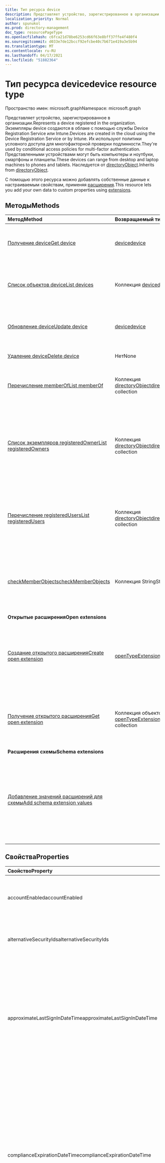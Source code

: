 ```yaml
---
title: Тип ресурса device
description: Представляет устройство, зарегистрированное в организации.
localization_priority: Normal
author: spunukol
ms.prod: directory-management
doc_type: resourcePageType
ms.openlocfilehash: c6fca21d78be6253cd66f63e8bff37ffe4f480f4
ms.sourcegitcommit: d033e7de12bccf92efcbe40c7b671e419a3e5b94
ms.translationtype: MT
ms.contentlocale: ru-RU
ms.lasthandoff: 04/17/2021
ms.locfileid: "51882364"
---
```

# <a name="device-resource-type"></a><span data-ttu-id="1cf81-103">Тип ресурса device</span><span class="sxs-lookup"><span data-stu-id="1cf81-103">device resource type</span></span>

<span data-ttu-id="1cf81-104">Пространство имен: microsoft.graph</span><span class="sxs-lookup"><span data-stu-id="1cf81-104">Namespace: microsoft.graph</span></span>

<span data-ttu-id="1cf81-105">Представляет устройство, зарегистрированное в организации.</span><span class="sxs-lookup"><span data-stu-id="1cf81-105">Represents a device registered in the organization.</span></span> <span data-ttu-id="1cf81-106">Экземпляры device создаются в облаке с помощью службы Device Registration Service или Intune.</span><span class="sxs-lookup"><span data-stu-id="1cf81-106">Devices are created in the cloud using the Device Registration Service or by Intune.</span></span> <span data-ttu-id="1cf81-107">Их используют политики условного доступа для многофакторной проверки подлинности.</span><span class="sxs-lookup"><span data-stu-id="1cf81-107">They're used by conditional access policies for multi-factor authentication.</span></span> <span data-ttu-id="1cf81-108">Представленными устройствами могут быть компьютеры и ноутбуки, смартфоны и планшеты.</span><span class="sxs-lookup"><span data-stu-id="1cf81-108">These devices can range from desktop and laptop machines to phones and tablets.</span></span> <span data-ttu-id="1cf81-109">Наследуется от [directoryObject](directoryobject.md).</span><span class="sxs-lookup"><span data-stu-id="1cf81-109">Inherits from [directoryObject](directoryobject.md).</span></span>

<span data-ttu-id="1cf81-110">С помощью этого ресурса можно добавлять собственные данные к настраиваемым свойствам, применяя [расширения](/graph/extensibility-overview).</span><span class="sxs-lookup"><span data-stu-id="1cf81-110">This resource lets you add your own data to custom properties using [extensions](/graph/extensibility-overview).</span></span>


## <a name="methods"></a><span data-ttu-id="1cf81-111">Методы</span><span class="sxs-lookup"><span data-stu-id="1cf81-111">Methods</span></span>

| <span data-ttu-id="1cf81-112">Метод</span><span class="sxs-lookup"><span data-stu-id="1cf81-112">Method</span></span>       | <span data-ttu-id="1cf81-113">Возвращаемый тип</span><span class="sxs-lookup"><span data-stu-id="1cf81-113">Return Type</span></span>  |<span data-ttu-id="1cf81-114">Описание</span><span class="sxs-lookup"><span data-stu-id="1cf81-114">Description</span></span>|
|:---------------|:--------|:----------|
|[<span data-ttu-id="1cf81-115">Получение device</span><span class="sxs-lookup"><span data-stu-id="1cf81-115">Get device</span></span>](../api/device-get.md) | [<span data-ttu-id="1cf81-116">device</span><span class="sxs-lookup"><span data-stu-id="1cf81-116">device</span></span>](device.md) |<span data-ttu-id="1cf81-117">Считывание свойств и отношений объекта device.</span><span class="sxs-lookup"><span data-stu-id="1cf81-117">Read properties and relationships of a device object.</span></span>|
|[<span data-ttu-id="1cf81-118">Список объектов device</span><span class="sxs-lookup"><span data-stu-id="1cf81-118">List devices</span></span>](../api/device-list.md) | <span data-ttu-id="1cf81-119">Коллекция [device](device.md)</span><span class="sxs-lookup"><span data-stu-id="1cf81-119">[device](device.md) collection</span></span>| <span data-ttu-id="1cf81-120">Получение списка устройств, зарегистрированных в каталоге.</span><span class="sxs-lookup"><span data-stu-id="1cf81-120">Retrieve a list of devices registered in the directory.</span></span> |
|[<span data-ttu-id="1cf81-121">Обновление device</span><span class="sxs-lookup"><span data-stu-id="1cf81-121">Update device</span></span>](../api/device-update.md) | [<span data-ttu-id="1cf81-122">device</span><span class="sxs-lookup"><span data-stu-id="1cf81-122">device</span></span>](device.md) |<span data-ttu-id="1cf81-123">Обновление свойств, принадлежащих объекту device.</span><span class="sxs-lookup"><span data-stu-id="1cf81-123">Update the properties of a device object.</span></span> |
|[<span data-ttu-id="1cf81-124">Удаление device</span><span class="sxs-lookup"><span data-stu-id="1cf81-124">Delete device</span></span>](../api/device-delete.md) | <span data-ttu-id="1cf81-125">Нет</span><span class="sxs-lookup"><span data-stu-id="1cf81-125">None</span></span> |<span data-ttu-id="1cf81-126">Удаление объекта device.</span><span class="sxs-lookup"><span data-stu-id="1cf81-126">Delete a device object.</span></span> |
|[<span data-ttu-id="1cf81-127">Перечисление memberOf</span><span class="sxs-lookup"><span data-stu-id="1cf81-127">List memberOf</span></span>](../api/device-list-memberof.md) |<span data-ttu-id="1cf81-128">Коллекция [directoryObject](directoryobject.md)</span><span class="sxs-lookup"><span data-stu-id="1cf81-128">[directoryObject](directoryobject.md) collection</span></span>| <span data-ttu-id="1cf81-129">Список групп, в которые устройство входит напрямую.</span><span class="sxs-lookup"><span data-stu-id="1cf81-129">List the groups that the device is a direct member of.</span></span> |
|[<span data-ttu-id="1cf81-130">Список экземпляров registeredOwner</span><span class="sxs-lookup"><span data-stu-id="1cf81-130">List registeredOwners</span></span>](../api/device-list-registeredowners.md) |<span data-ttu-id="1cf81-131">Коллекция [directoryObject](directoryobject.md)</span><span class="sxs-lookup"><span data-stu-id="1cf81-131">[directoryObject](directoryobject.md) collection</span></span>| <span data-ttu-id="1cf81-132">Получение пользователей, которые относятся к зарегистрированным владельцам устройства, из свойства навигации registeredOwners.</span><span class="sxs-lookup"><span data-stu-id="1cf81-132">Get the users that are registered owners of the device from the registeredOwners navigation property.</span></span>|
|[<span data-ttu-id="1cf81-133">Перечисление registeredUsers</span><span class="sxs-lookup"><span data-stu-id="1cf81-133">List registeredUsers</span></span>](../api/device-list-registeredusers.md) |<span data-ttu-id="1cf81-134">Коллекция [directoryObject](directoryobject.md)</span><span class="sxs-lookup"><span data-stu-id="1cf81-134">[directoryObject](directoryobject.md) collection</span></span>| <span data-ttu-id="1cf81-135">Получение зарегистрированных пользователей устройства из свойства навигации registeredUsers.</span><span class="sxs-lookup"><span data-stu-id="1cf81-135">Get the registered users of the device from the registeredUsers navigation property.</span></span>|
|[<span data-ttu-id="1cf81-136">checkMemberObjects</span><span class="sxs-lookup"><span data-stu-id="1cf81-136">checkMemberObjects</span></span>](../api/device-checkmemberobjects.md) | <span data-ttu-id="1cf81-137">Коллекция String</span><span class="sxs-lookup"><span data-stu-id="1cf81-137">String collection</span></span> | <span data-ttu-id="1cf81-138">Проверьте членство в списке групп, ролей каталогов или объектов административных единиц.</span><span class="sxs-lookup"><span data-stu-id="1cf81-138">Check for membership in a list of groups, directory role, or administrative unit objects.</span></span> |
|<span data-ttu-id="1cf81-139">**Открытые расширения**</span><span class="sxs-lookup"><span data-stu-id="1cf81-139">**Open extensions**</span></span>| | |
|[<span data-ttu-id="1cf81-140">Создание открытого расширения</span><span class="sxs-lookup"><span data-stu-id="1cf81-140">Create open extension</span></span>](../api/opentypeextension-post-opentypeextension.md) |[<span data-ttu-id="1cf81-141">openTypeExtension</span><span class="sxs-lookup"><span data-stu-id="1cf81-141">openTypeExtension</span></span>](opentypeextension.md)| <span data-ttu-id="1cf81-142">Создание открытого расширения и добавление настраиваемых свойств в новый или существующий ресурс.</span><span class="sxs-lookup"><span data-stu-id="1cf81-142">Create an open extension and add custom properties to a new or existing resource.</span></span>|
|[<span data-ttu-id="1cf81-143">Получение открытого расширения</span><span class="sxs-lookup"><span data-stu-id="1cf81-143">Get open extension</span></span>](../api/opentypeextension-get.md) |<span data-ttu-id="1cf81-144">Коллекция объектов [openTypeExtension](opentypeextension.md)</span><span class="sxs-lookup"><span data-stu-id="1cf81-144">[openTypeExtension](opentypeextension.md) collection</span></span>| <span data-ttu-id="1cf81-145">Получение открытого расширения, определяемого именем расширения.</span><span class="sxs-lookup"><span data-stu-id="1cf81-145">Get an open extension identified by the extension name.</span></span>|
|<span data-ttu-id="1cf81-146">**Расширения схемы**</span><span class="sxs-lookup"><span data-stu-id="1cf81-146">**Schema extensions**</span></span>| | |
|[<span data-ttu-id="1cf81-147">Добавление значений расширений для схемы</span><span class="sxs-lookup"><span data-stu-id="1cf81-147">Add schema extension values</span></span>](/graph/extensibility-schema-groups) || <span data-ttu-id="1cf81-148">Создание определения расширения схемы и его дальнейшее использование для добавления в ресурс введенных пользовательских данных.</span><span class="sxs-lookup"><span data-stu-id="1cf81-148">Create a schema extension definition and then use it to add custom typed data to a resource.</span></span>|

## <a name="properties"></a><span data-ttu-id="1cf81-149">Свойства</span><span class="sxs-lookup"><span data-stu-id="1cf81-149">Properties</span></span>
| <span data-ttu-id="1cf81-150">Свойство</span><span class="sxs-lookup"><span data-stu-id="1cf81-150">Property</span></span>     | <span data-ttu-id="1cf81-151">Тип</span><span class="sxs-lookup"><span data-stu-id="1cf81-151">Type</span></span>   |<span data-ttu-id="1cf81-152">Описание</span><span class="sxs-lookup"><span data-stu-id="1cf81-152">Description</span></span>|
|:---------------|:--------|:----------|
|<span data-ttu-id="1cf81-153">accountEnabled</span><span class="sxs-lookup"><span data-stu-id="1cf81-153">accountEnabled</span></span>|<span data-ttu-id="1cf81-154">Логический</span><span class="sxs-lookup"><span data-stu-id="1cf81-154">Boolean</span></span>| <span data-ttu-id="1cf81-155">Если учетная запись обеспечена — `true`, в противном случае — `false`.</span><span class="sxs-lookup"><span data-stu-id="1cf81-155">`true` if the account is enabled; otherwise, `false`.</span></span> <span data-ttu-id="1cf81-156">Обязательный параметр.</span><span class="sxs-lookup"><span data-stu-id="1cf81-156">Required.</span></span>|
|<span data-ttu-id="1cf81-157">alternativeSecurityIds</span><span class="sxs-lookup"><span data-stu-id="1cf81-157">alternativeSecurityIds</span></span>|<span data-ttu-id="1cf81-158">Коллекция [alternativeSecurityId](alternativeSecurityId.md)</span><span class="sxs-lookup"><span data-stu-id="1cf81-158">[alternativeSecurityId](alternativeSecurityId.md) collection</span></span>| <span data-ttu-id="1cf81-159">Только для внутреннего использования.</span><span class="sxs-lookup"><span data-stu-id="1cf81-159">For internal use only.</span></span> <span data-ttu-id="1cf81-160">Значение NULL не допускается.</span><span class="sxs-lookup"><span data-stu-id="1cf81-160">Not nullable.</span></span> |
|<span data-ttu-id="1cf81-161">approximateLastSignInDateTime</span><span class="sxs-lookup"><span data-stu-id="1cf81-161">approximateLastSignInDateTime</span></span>|<span data-ttu-id="1cf81-162">DateTimeOffset</span><span class="sxs-lookup"><span data-stu-id="1cf81-162">DateTimeOffset</span></span>| <span data-ttu-id="1cf81-163">Тип timestamp представляет сведения о дате и времени в формате ISO 8601 и всегда находится во времени UTC.</span><span class="sxs-lookup"><span data-stu-id="1cf81-163">The timestamp type represents date and time information using ISO 8601 format and is always in UTC time.</span></span> <span data-ttu-id="1cf81-164">Например, значение полуночи 1 января 2014 г. в формате UTC: `2014-01-01T00:00:00Z`.</span><span class="sxs-lookup"><span data-stu-id="1cf81-164">For example, midnight UTC on Jan 1, 2014 is `2014-01-01T00:00:00Z`.</span></span> <span data-ttu-id="1cf81-165">Только для чтения.</span><span class="sxs-lookup"><span data-stu-id="1cf81-165">Read-only.</span></span> |
|<span data-ttu-id="1cf81-166">complianceExpirationDateTime</span><span class="sxs-lookup"><span data-stu-id="1cf81-166">complianceExpirationDateTime</span></span>|<span data-ttu-id="1cf81-167">DateTimeOffset</span><span class="sxs-lookup"><span data-stu-id="1cf81-167">DateTimeOffset</span></span>| <span data-ttu-id="1cf81-168">Время, когда устройство больше не считается совместимым.</span><span class="sxs-lookup"><span data-stu-id="1cf81-168">The timestamp when the device is no longer deemed compliant.</span></span> <span data-ttu-id="1cf81-169">Тип timestamp представляет сведения о дате и времени в формате ISO 8601 и всегда находится во времени UTC.</span><span class="sxs-lookup"><span data-stu-id="1cf81-169">The timestamp type represents date and time information using ISO 8601 format and is always in UTC time.</span></span> <span data-ttu-id="1cf81-170">Например, значение полуночи 1 января 2014 г. в формате UTC: `2014-01-01T00:00:00Z`.</span><span class="sxs-lookup"><span data-stu-id="1cf81-170">For example, midnight UTC on Jan 1, 2014 is `2014-01-01T00:00:00Z`.</span></span> <span data-ttu-id="1cf81-171">Только для чтения.</span><span class="sxs-lookup"><span data-stu-id="1cf81-171">Read-only.</span></span> |
|<span data-ttu-id="1cf81-172">deviceId</span><span class="sxs-lookup"><span data-stu-id="1cf81-172">deviceId</span></span>|<span data-ttu-id="1cf81-173">String</span><span class="sxs-lookup"><span data-stu-id="1cf81-173">String</span></span>| <span data-ttu-id="1cf81-174">Уникальный идентификатор, задаваемый службой Azure Device Registration Service при регистрации.</span><span class="sxs-lookup"><span data-stu-id="1cf81-174">Unique identifier set by Azure Device Registration Service at the time of registration.</span></span> |
|<span data-ttu-id="1cf81-175">deviceMetadata</span><span class="sxs-lookup"><span data-stu-id="1cf81-175">deviceMetadata</span></span>|<span data-ttu-id="1cf81-176">String</span><span class="sxs-lookup"><span data-stu-id="1cf81-176">String</span></span>| <span data-ttu-id="1cf81-177">Только для внутреннего использования.</span><span class="sxs-lookup"><span data-stu-id="1cf81-177">For internal use only.</span></span> <span data-ttu-id="1cf81-178">Установите `null` для .</span><span class="sxs-lookup"><span data-stu-id="1cf81-178">Set to `null`.</span></span> |
|<span data-ttu-id="1cf81-179">deviceVersion</span><span class="sxs-lookup"><span data-stu-id="1cf81-179">deviceVersion</span></span>|<span data-ttu-id="1cf81-180">Int32</span><span class="sxs-lookup"><span data-stu-id="1cf81-180">Int32</span></span>| <span data-ttu-id="1cf81-181">Только для внутреннего использования.</span><span class="sxs-lookup"><span data-stu-id="1cf81-181">For internal use only.</span></span> |
|<span data-ttu-id="1cf81-182">displayName</span><span class="sxs-lookup"><span data-stu-id="1cf81-182">displayName</span></span>|<span data-ttu-id="1cf81-183">Строка</span><span class="sxs-lookup"><span data-stu-id="1cf81-183">String</span></span>|<span data-ttu-id="1cf81-p107">Отображаемое имя устройства. Обязательный параметр.</span><span class="sxs-lookup"><span data-stu-id="1cf81-p107">The display name for the device. Required.</span></span> |
|<span data-ttu-id="1cf81-186">id</span><span class="sxs-lookup"><span data-stu-id="1cf81-186">id</span></span>|<span data-ttu-id="1cf81-187">Строка</span><span class="sxs-lookup"><span data-stu-id="1cf81-187">String</span></span>|<span data-ttu-id="1cf81-p108">Уникальный идентификатор устройства. Наследуется из [directoryObject](directoryobject.md). Ключ, значение null не допускается. Только для чтения.</span><span class="sxs-lookup"><span data-stu-id="1cf81-p108">The unique identifier for the device. Inherited from [directoryObject](directoryobject.md). Key, Not nullable. Read-only.</span></span>|
|<span data-ttu-id="1cf81-192">isCompliant</span><span class="sxs-lookup"><span data-stu-id="1cf81-192">isCompliant</span></span>|<span data-ttu-id="1cf81-193">Boolean</span><span class="sxs-lookup"><span data-stu-id="1cf81-193">Boolean</span></span>|<span data-ttu-id="1cf81-194">`true` если устройство соответствует политикам управления мобильными устройствами(MDM); в противном `false` случае .</span><span class="sxs-lookup"><span data-stu-id="1cf81-194">`true` if the device complies with Mobile Device Management (MDM) policies; otherwise, `false`.</span></span> <span data-ttu-id="1cf81-195">Только для чтения.</span><span class="sxs-lookup"><span data-stu-id="1cf81-195">Read-only.</span></span> <span data-ttu-id="1cf81-196">Это может быть обновлено только intune для любого типа ОС устройства или утвержденным [приложением MDM](/windows/client-management/mdm/azure-active-directory-integration-with-mdm) для устройств ОС Windows.</span><span class="sxs-lookup"><span data-stu-id="1cf81-196">This can only be updated by Intune for any device OS type or by an [approved MDM app](/windows/client-management/mdm/azure-active-directory-integration-with-mdm) for Windows OS devices.</span></span>|
|<span data-ttu-id="1cf81-197">isManaged</span><span class="sxs-lookup"><span data-stu-id="1cf81-197">isManaged</span></span>|<span data-ttu-id="1cf81-198">Boolean</span><span class="sxs-lookup"><span data-stu-id="1cf81-198">Boolean</span></span>|<span data-ttu-id="1cf81-199">`true` если устройство управляется приложением управления мобильными устройствами (MDM); в противном `false` случае .</span><span class="sxs-lookup"><span data-stu-id="1cf81-199">`true` if the device is managed by a Mobile Device Management (MDM) app; otherwise, `false`.</span></span> <span data-ttu-id="1cf81-200">Это может быть обновлено только intune для любого типа ОС устройства или утвержденным [приложением MDM](/windows/client-management/mdm/azure-active-directory-integration-with-mdm) для устройств ОС Windows.</span><span class="sxs-lookup"><span data-stu-id="1cf81-200">This can only be updated by Intune for any device OS type or by an [approved MDM app](/windows/client-management/mdm/azure-active-directory-integration-with-mdm) for Windows OS devices.</span></span> |
|<span data-ttu-id="1cf81-201">manufacturer</span><span class="sxs-lookup"><span data-stu-id="1cf81-201">manufacturer</span></span>|<span data-ttu-id="1cf81-202">String</span><span class="sxs-lookup"><span data-stu-id="1cf81-202">String</span></span>| <span data-ttu-id="1cf81-203">Производитель устройства.</span><span class="sxs-lookup"><span data-stu-id="1cf81-203">Manufacturer of the device.</span></span> <span data-ttu-id="1cf81-204">Только для чтения.</span><span class="sxs-lookup"><span data-stu-id="1cf81-204">Read-only.</span></span> |
|<span data-ttu-id="1cf81-205">mdmAppId</span><span class="sxs-lookup"><span data-stu-id="1cf81-205">mdmAppId</span></span>|<span data-ttu-id="1cf81-206">Строка</span><span class="sxs-lookup"><span data-stu-id="1cf81-206">String</span></span>|<span data-ttu-id="1cf81-207">Идентификатор приложения, используемый для регистрации устройства в MDM.</span><span class="sxs-lookup"><span data-stu-id="1cf81-207">Application identifier used to register device into MDM.</span></span> <span data-ttu-id="1cf81-208">Только для чтения.</span><span class="sxs-lookup"><span data-stu-id="1cf81-208">Read-only.</span></span> <span data-ttu-id="1cf81-209">Поддерживает `$filter`.</span><span class="sxs-lookup"><span data-stu-id="1cf81-209">Supports `$filter`.</span></span>|
|<span data-ttu-id="1cf81-210">model</span><span class="sxs-lookup"><span data-stu-id="1cf81-210">model</span></span>|<span data-ttu-id="1cf81-211">String</span><span class="sxs-lookup"><span data-stu-id="1cf81-211">String</span></span>| <span data-ttu-id="1cf81-212">Модель устройства.</span><span class="sxs-lookup"><span data-stu-id="1cf81-212">Model of the device.</span></span> <span data-ttu-id="1cf81-213">Только для чтения.</span><span class="sxs-lookup"><span data-stu-id="1cf81-213">Read-only.</span></span> |
|<span data-ttu-id="1cf81-214">onPremisesLastSyncDateTime</span><span class="sxs-lookup"><span data-stu-id="1cf81-214">onPremisesLastSyncDateTime</span></span>|<span data-ttu-id="1cf81-215">DateTimeOffset</span><span class="sxs-lookup"><span data-stu-id="1cf81-215">DateTimeOffset</span></span>|<span data-ttu-id="1cf81-216">Последний раз, когда объект синхронизировался с локальной каталоги.</span><span class="sxs-lookup"><span data-stu-id="1cf81-216">The last time at which the object was synced with the on-premises directory.</span></span> <span data-ttu-id="1cf81-217">Тип Timestamp представляет сведения о времени и дате с использованием формата ISO 8601 (всегда применяется формат UTC).</span><span class="sxs-lookup"><span data-stu-id="1cf81-217">The Timestamp type represents date and time information using ISO 8601 format and is always in UTC time.</span></span> <span data-ttu-id="1cf81-218">Например, полуночный UTC 1 января 2014 г. является `2014-01-01T00:00:00Z` только для чтения.</span><span class="sxs-lookup"><span data-stu-id="1cf81-218">For example, midnight UTC on Jan 1, 2014 is `2014-01-01T00:00:00Z` Read-only.</span></span>|
|<span data-ttu-id="1cf81-219">onPremisesSyncEnabled</span><span class="sxs-lookup"><span data-stu-id="1cf81-219">onPremisesSyncEnabled</span></span>|<span data-ttu-id="1cf81-220">Логический</span><span class="sxs-lookup"><span data-stu-id="1cf81-220">Boolean</span></span>|<span data-ttu-id="1cf81-221">Значение `true` указывает, что этот объект синхронизируется из локального каталога. Значение `false` указывает, что этот объект ранее синхронизировался из локального каталога, но синхронизация больше не выполняется. Значение `null` указывает, что этот объект никогда не синхронизировался из локального каталога (значение по умолчанию).</span><span class="sxs-lookup"><span data-stu-id="1cf81-221">`true` if this object is synced from an on-premises directory; `false` if this object was originally synced from an on-premises directory but is no longer synced; `null` if this object has never been synced from an on-premises directory (default).</span></span> <span data-ttu-id="1cf81-222">Только для чтения.</span><span class="sxs-lookup"><span data-stu-id="1cf81-222">Read-only.</span></span> |
|<span data-ttu-id="1cf81-223">operatingSystem</span><span class="sxs-lookup"><span data-stu-id="1cf81-223">operatingSystem</span></span>|<span data-ttu-id="1cf81-224">String</span><span class="sxs-lookup"><span data-stu-id="1cf81-224">String</span></span>| <span data-ttu-id="1cf81-p116">Тип операционной системы на устройстве. Обязательный параметр.</span><span class="sxs-lookup"><span data-stu-id="1cf81-p116">The type of operating system on the device. Required.</span></span> |
|<span data-ttu-id="1cf81-227">operatingSystemVersion</span><span class="sxs-lookup"><span data-stu-id="1cf81-227">operatingSystemVersion</span></span>|<span data-ttu-id="1cf81-228">Строка</span><span class="sxs-lookup"><span data-stu-id="1cf81-228">String</span></span>|<span data-ttu-id="1cf81-p117">Версия операционной системы на устройстве. Обязательный параметр.</span><span class="sxs-lookup"><span data-stu-id="1cf81-p117">The version of the operating system on the device. Required.</span></span> |
|<span data-ttu-id="1cf81-231">physicalIds</span><span class="sxs-lookup"><span data-stu-id="1cf81-231">physicalIds</span></span>|<span data-ttu-id="1cf81-232">Коллекция String</span><span class="sxs-lookup"><span data-stu-id="1cf81-232">String collection</span></span>| <span data-ttu-id="1cf81-233">Только для внутреннего использования.</span><span class="sxs-lookup"><span data-stu-id="1cf81-233">For internal use only.</span></span> <span data-ttu-id="1cf81-234">Значение NULL не допускается.</span><span class="sxs-lookup"><span data-stu-id="1cf81-234">Not nullable.</span></span> |
|<span data-ttu-id="1cf81-235">profileType</span><span class="sxs-lookup"><span data-stu-id="1cf81-235">profileType</span></span>|<span data-ttu-id="1cf81-236">deviceProfileType</span><span class="sxs-lookup"><span data-stu-id="1cf81-236">deviceProfileType</span></span>|<span data-ttu-id="1cf81-237">Тип профиля устройства.</span><span class="sxs-lookup"><span data-stu-id="1cf81-237">The profile type of the device.</span></span> <span data-ttu-id="1cf81-238">Возможные значения: `RegisteredDevice` (по умолчанию), `SecureVM` , , `Printer` `Shared` `IoT` .</span><span class="sxs-lookup"><span data-stu-id="1cf81-238">Possible values: `RegisteredDevice` (default), `SecureVM`, `Printer`, `Shared`, `IoT`.</span></span>|
|<span data-ttu-id="1cf81-239">systemLabels</span><span class="sxs-lookup"><span data-stu-id="1cf81-239">systemLabels</span></span>|<span data-ttu-id="1cf81-240">Коллекция строк</span><span class="sxs-lookup"><span data-stu-id="1cf81-240">String collection</span></span>| <span data-ttu-id="1cf81-241">Список меток, применяемых к устройству системой.</span><span class="sxs-lookup"><span data-stu-id="1cf81-241">List of labels applied to the device by the system.</span></span> |
|<span data-ttu-id="1cf81-242">trustType</span><span class="sxs-lookup"><span data-stu-id="1cf81-242">trustType</span></span>|<span data-ttu-id="1cf81-243">String</span><span class="sxs-lookup"><span data-stu-id="1cf81-243">String</span></span>| <span data-ttu-id="1cf81-244">Тип доверия для присоединенного устройства.</span><span class="sxs-lookup"><span data-stu-id="1cf81-244">Type of trust for the joined device.</span></span> <span data-ttu-id="1cf81-245">Только для чтения.</span><span class="sxs-lookup"><span data-stu-id="1cf81-245">Read-only.</span></span> <span data-ttu-id="1cf81-246">Возможные значения: (указывает на приведение собственных личных устройств), (облачные только присоединились к устройствам), (локальное доменное соединялось с устройствами, присоединив их к `Workplace`  `AzureAd` Azure `ServerAd` AD).</span><span class="sxs-lookup"><span data-stu-id="1cf81-246">Possible values:  `Workplace` (indicates *bring your own personal devices*), `AzureAd` (Cloud only joined devices), `ServerAd` (on-premises domain joined devices joined to Azure AD).</span></span> <span data-ttu-id="1cf81-247">Дополнительные сведения см. в статье [Общие сведения об управлении устройствами в Azure Active Directory](/azure/active-directory/device-management-introduction).</span><span class="sxs-lookup"><span data-stu-id="1cf81-247">For more details, see [Introduction to device management in Azure Active Directory](/azure/active-directory/device-management-introduction)</span></span> |

## <a name="relationships"></a><span data-ttu-id="1cf81-248">Связи</span><span class="sxs-lookup"><span data-stu-id="1cf81-248">Relationships</span></span>
| <span data-ttu-id="1cf81-249">Связь</span><span class="sxs-lookup"><span data-stu-id="1cf81-249">Relationship</span></span> | <span data-ttu-id="1cf81-250">Тип</span><span class="sxs-lookup"><span data-stu-id="1cf81-250">Type</span></span>   |<span data-ttu-id="1cf81-251">Описание</span><span class="sxs-lookup"><span data-stu-id="1cf81-251">Description</span></span>|
|:---------------|:--------|:----------|
|<span data-ttu-id="1cf81-252">extensions</span><span class="sxs-lookup"><span data-stu-id="1cf81-252">extensions</span></span>|<span data-ttu-id="1cf81-253">Коллекция [extension](extension.md)</span><span class="sxs-lookup"><span data-stu-id="1cf81-253">[extension](extension.md) collection</span></span>|<span data-ttu-id="1cf81-p121">Коллекция открытых расширений, определенных для устройства. Только для чтения. Допускается значение null.</span><span class="sxs-lookup"><span data-stu-id="1cf81-p121">The collection of open extensions defined for the device. Read-only. Nullable.</span></span>|
|<span data-ttu-id="1cf81-257">memberOf</span><span class="sxs-lookup"><span data-stu-id="1cf81-257">memberOf</span></span>|<span data-ttu-id="1cf81-258">Коллекция [directoryObject](directoryobject.md)</span><span class="sxs-lookup"><span data-stu-id="1cf81-258">[directoryObject](directoryobject.md) collection</span></span>|<span data-ttu-id="1cf81-259">Группы, в которые входит это устройство.</span><span class="sxs-lookup"><span data-stu-id="1cf81-259">Groups that this device is a member of.</span></span> <span data-ttu-id="1cf81-260">Только для чтения.</span><span class="sxs-lookup"><span data-stu-id="1cf81-260">Read-only.</span></span> <span data-ttu-id="1cf81-261">Допускается значение null.</span><span class="sxs-lookup"><span data-stu-id="1cf81-261">Nullable.</span></span>|
|<span data-ttu-id="1cf81-262">transitiveMemberOf</span><span class="sxs-lookup"><span data-stu-id="1cf81-262">transitiveMemberOf</span></span> |<span data-ttu-id="1cf81-263">Коллекция [directoryObject](directoryobject.md)</span><span class="sxs-lookup"><span data-stu-id="1cf81-263">[directoryObject](directoryobject.md) collection</span></span>| <span data-ttu-id="1cf81-264">Группы, в которые входит устройство.</span><span class="sxs-lookup"><span data-stu-id="1cf81-264">Groups that the device is a member of.</span></span> <span data-ttu-id="1cf81-265">Эта операция является транзитной.</span><span class="sxs-lookup"><span data-stu-id="1cf81-265">This operation is transitive.</span></span> |
|<span data-ttu-id="1cf81-266">registeredOwners</span><span class="sxs-lookup"><span data-stu-id="1cf81-266">registeredOwners</span></span>|<span data-ttu-id="1cf81-267">Коллекция [directoryObject](directoryobject.md)</span><span class="sxs-lookup"><span data-stu-id="1cf81-267">[directoryObject](directoryobject.md) collection</span></span>|<span data-ttu-id="1cf81-268">Пользователь, который присоединил устройство через облако или зарегистрировал личное устройство.</span><span class="sxs-lookup"><span data-stu-id="1cf81-268">The user that cloud joined the device or registered their personal device.</span></span> <span data-ttu-id="1cf81-269">Зарегистрированный владелец задается при регистрации.</span><span class="sxs-lookup"><span data-stu-id="1cf81-269">The registered owner is set at the time of registration.</span></span> <span data-ttu-id="1cf81-270">Сейчас можно настроить лишь одного такого владельца.</span><span class="sxs-lookup"><span data-stu-id="1cf81-270">Currently, there can be only one owner.</span></span> <span data-ttu-id="1cf81-271">Только для чтения.</span><span class="sxs-lookup"><span data-stu-id="1cf81-271">Read-only.</span></span> <span data-ttu-id="1cf81-272">Допускается значение null.</span><span class="sxs-lookup"><span data-stu-id="1cf81-272">Nullable.</span></span> |
|<span data-ttu-id="1cf81-273">registeredUsers</span><span class="sxs-lookup"><span data-stu-id="1cf81-273">registeredUsers</span></span>|<span data-ttu-id="1cf81-274">Коллекция [directoryObject](directoryobject.md)</span><span class="sxs-lookup"><span data-stu-id="1cf81-274">[directoryObject](directoryobject.md) collection</span></span>|<span data-ttu-id="1cf81-275">Коллекция зарегистрированных пользователей устройства.</span><span class="sxs-lookup"><span data-stu-id="1cf81-275">Collection of registered users of the device.</span></span> <span data-ttu-id="1cf81-276">В случае зарегистрированных личных устройств или устройств, присоединенных через облако, при регистрации для обычных пользователей задается то же значение, что и для владельцев.</span><span class="sxs-lookup"><span data-stu-id="1cf81-276">For cloud joined devices and registered personal devices, registered users are set to the same value as registered owners at the time of registration.</span></span> <span data-ttu-id="1cf81-277">Только для чтения.</span><span class="sxs-lookup"><span data-stu-id="1cf81-277">Read-only.</span></span> <span data-ttu-id="1cf81-278">Допускается значение null.</span><span class="sxs-lookup"><span data-stu-id="1cf81-278">Nullable.</span></span>|

## <a name="json-representation"></a><span data-ttu-id="1cf81-279">Представление JSON</span><span class="sxs-lookup"><span data-stu-id="1cf81-279">JSON representation</span></span>

<span data-ttu-id="1cf81-280">Ниже этот ресурс представлен в формате JSON.</span><span class="sxs-lookup"><span data-stu-id="1cf81-280">Here is a JSON representation of the resource</span></span>

<!--{
  "blockType": "resource",
  "openType": true,
  "optionalProperties": [
    "extensions",
    "registeredOwners",
    "registeredUsers"
  ],
  "keyProperty": "id",
  "baseType": "microsoft.graph.directoryObject",
  "@odata.type": "microsoft.graph.device"
}-->

```json
{
  "accountEnabled": true,
  "alternativeSecurityIds": [{"@odata.type": "microsoft.graph.alternativeSecurityId"}],
  "approximateLastSignInDateTime": "String (timestamp)",
  "complianceExpirationDateTime": "String (timestamp)",
  "deviceId": "string",
  "deviceMetadata": "string",
  "deviceVersion": 1024,
  "displayName": "string",
  "id": "string (identifier)",
  "isCompliant": true,
  "isManaged": true,
  "manufacturer": "string",
  "mdmAppId": "string",
  "model": "string",
  "onPremisesLastSyncDateTime": "String (timestamp)",
  "onPremisesSyncEnabled": true,
  "operatingSystem": "string",
  "operatingSystemVersion": "string",
  "physicalIds": ["string"],
  "profileType": "string",
  "systemLabels": ["string"],
  "trustType": "string"
}
```

## <a name="see-also"></a><span data-ttu-id="1cf81-281">См. также</span><span class="sxs-lookup"><span data-stu-id="1cf81-281">See also</span></span>

- [<span data-ttu-id="1cf81-282">Добавление пользовательских данных в ресурсы с помощью расширений</span><span class="sxs-lookup"><span data-stu-id="1cf81-282">Add custom data to resources using extensions</span></span>](/graph/extensibility-overview)
- [<span data-ttu-id="1cf81-283">Добавление пользовательских данных в ресурсы user с помощью открытых расширений</span><span class="sxs-lookup"><span data-stu-id="1cf81-283">Add custom data to users using open extensions</span></span>](/graph/extensibility-open-users)
- [<span data-ttu-id="1cf81-284">Добавление пользовательских данных в группы с помощью расширений схемы</span><span class="sxs-lookup"><span data-stu-id="1cf81-284">Add custom data to groups using schema extensions</span></span>](/graph/extensibility-schema-groups)


<!-- uuid: 8fcb5dbc-d5aa-4681-8e31-b001d5168d79
2015-10-25 14:57:30 UTC -->
<!-- {
  "type": "#page.annotation",
  "description": "device resource",
  "keywords": "",
  "section": "documentation",
  "tocPath": ""
}-->
